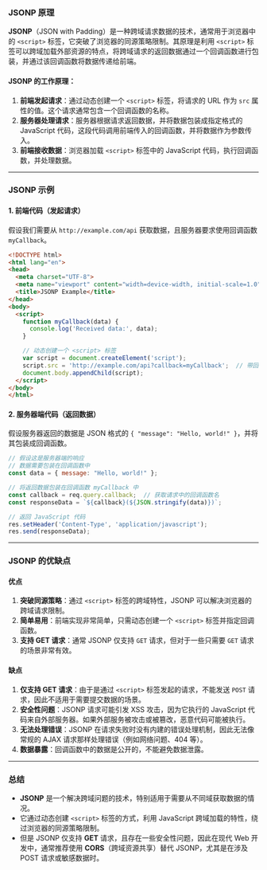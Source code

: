 ### **JSONP 原理**

**JSONP**（JSON with Padding）是一种跨域请求数据的技术，通常用于浏览器中的 `<script>` 标签，它突破了浏览器的同源策略限制。其原理是利用 `<script>` 标签可以跨域加载外部资源的特点，将跨域请求的返回数据通过一个回调函数进行包装，并通过该回调函数将数据传递给前端。

#### **JSONP 的工作原理：**
1. **前端发起请求**：通过动态创建一个 `<script>` 标签，将请求的 URL 作为 `src` 属性的值。这个请求通常包含一个回调函数的名称。
2. **服务器处理请求**：服务器根据请求返回数据，并将数据包装成指定格式的 JavaScript 代码，这段代码调用前端传入的回调函数，并将数据作为参数传入。
3. **前端接收数据**：浏览器加载 `<script>` 标签中的 JavaScript 代码，执行回调函数，并处理数据。

---

### **JSONP 示例**

#### 1. **前端代码（发起请求）**

假设我们需要从 `http://example.com/api` 获取数据，且服务器要求使用回调函数 `myCallback`。

```html
<!DOCTYPE html>
<html lang="en">
<head>
  <meta charset="UTF-8">
  <meta name="viewport" content="width=device-width, initial-scale=1.0">
  <title>JSONP Example</title>
</head>
<body>
  <script>
    function myCallback(data) {
      console.log('Received data:', data);
    }

    // 动态创建一个 <script> 标签
    var script = document.createElement('script');
    script.src = 'http://example.com/api?callback=myCallback';  // 带回调函数的请求
    document.body.appendChild(script);
  </script>
</body>
</html>
```

#### 2. **服务器端代码（返回数据）**

假设服务器返回的数据是 JSON 格式的 `{ "message": "Hello, world!" }`，并将其包装成回调函数。

```javascript
// 假设这是服务器端的响应
// 数据需要包装在回调函数中
const data = { message: "Hello, world!" };

// 将返回数据包装在回调函数 myCallback 中
const callback = req.query.callback;  // 获取请求中的回调函数名
const responseData = `${callback}(${JSON.stringify(data)})`;

// 返回 JavaScript 代码
res.setHeader('Content-Type', 'application/javascript');
res.send(responseData);
```

---

### **JSONP 的优缺点**

#### **优点**
1. **突破同源策略**：通过 `<script>` 标签的跨域特性，JSONP 可以解决浏览器的跨域请求限制。
2. **简单易用**：前端实现非常简单，只需动态创建一个 `<script>` 标签并指定回调函数。
3. **支持 GET 请求**：通常 JSONP 仅支持 `GET` 请求，但对于一些只需要 `GET` 请求的场景非常有效。

#### **缺点**
1. **仅支持 GET 请求**：由于是通过 `<script>` 标签发起的请求，不能发送 `POST` 请求，因此不适用于需要提交数据的场景。
2. **安全性问题**：JSONP 请求可能引发 XSS 攻击，因为它执行的 JavaScript 代码来自外部服务器。如果外部服务被攻击或被篡改，恶意代码可能被执行。
3. **无法处理错误**：JSONP 在请求失败时没有内建的错误处理机制，因此无法像常规的 AJAX 请求那样处理错误（例如网络问题、404 等）。
4. **数据暴露**：回调函数中的数据是公开的，不能避免数据泄露。

---

### **总结**

- **JSONP** 是一个解决跨域问题的技术，特别适用于需要从不同域获取数据的情况。
- 它通过动态创建 `<script>` 标签的方式，利用 JavaScript 跨域加载的特性，绕过浏览器的同源策略限制。
- 但是 JSONP 仅支持 **GET** 请求，且存在一些安全性问题，因此在现代 Web 开发中，通常推荐使用 **CORS**（跨域资源共享）替代 JSONP，尤其是在涉及 POST 请求或敏感数据时。